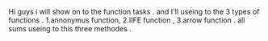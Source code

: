 Hi guys i will  show on to the function tasks .
and I'll useing to the 3 types of functions .
1.annonymus function,
2.IIFE function ,
3.arrow function .
all sums useing to this three methodes .
